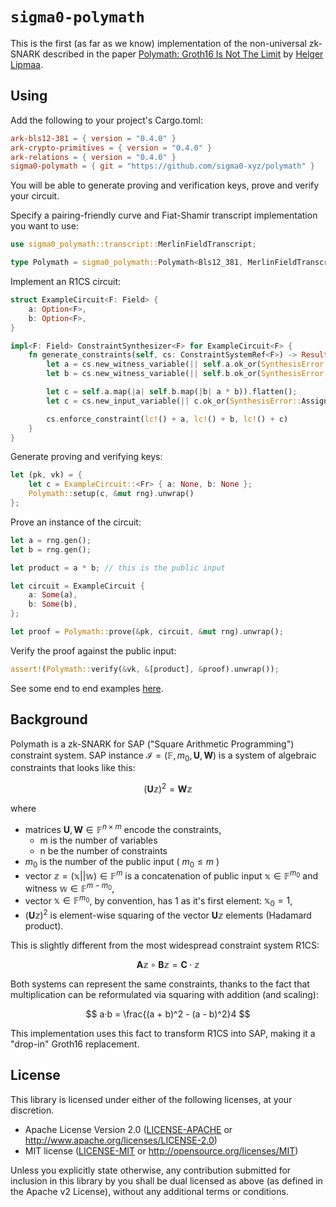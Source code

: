 # `sigma0-polymath`


This is the first (as far as we know) implementation of the non-universal zk-SNARK described in the paper [Polymath: Groth16 Is Not The Limit](https://ia.cr/2024/916) by [Helger Lipmaa](https://x.com/HLipmaa).

## Using

Add the following to your project's Cargo.toml:
```toml
ark-bls12-381 = { version = "0.4.0" }
ark-crypto-primitives = { version = "0.4.0" }
ark-relations = { version = "0.4.0" }
sigma0-polymath = { git = "https://github.com/sigma0-xyz/polymath" }
```

You will be able to generate proving and verification keys, prove and verify your circuit.

Specify a pairing-friendly curve and Fiat-Shamir transcript implementation you want to use:
```rust
use sigma0_polymath::transcript::MerlinFieldTranscript;

type Polymath = sigma0_polymath::Polymath<Bls12_381, MerlinFieldTranscript<Fr>>;
```

Implement an R1CS circuit:
```rust
struct ExampleCircuit<F: Field> {
    a: Option<F>,
    b: Option<F>,
}

impl<F: Field> ConstraintSynthesizer<F> for ExampleCircuit<F> {
    fn generate_constraints(self, cs: ConstraintSystemRef<F>) -> Result<(), SynthesisError> {
        let a = cs.new_witness_variable(|| self.a.ok_or(SynthesisError::AssignmentMissing))?;
        let b = cs.new_witness_variable(|| self.b.ok_or(SynthesisError::AssignmentMissing))?;

        let c = self.a.map(|a| self.b.map(|b| a * b)).flatten();
        let c = cs.new_input_variable(|| c.ok_or(SynthesisError::AssignmentMissing))?;

        cs.enforce_constraint(lc!() + a, lc!() + b, lc!() + c)
    }
}
```

Generate proving and verifying keys:
```rust
let (pk, vk) = {
    let c = ExampleCircuit::<Fr> { a: None, b: None };
    Polymath::setup(c, &mut rng).unwrap()
};
```

Prove an instance of the circuit:
```rust
let a = rng.gen();
let b = rng.gen();

let product = a * b; // this is the public input

let circuit = ExampleCircuit {
    a: Some(a),
    b: Some(b),
};

let proof = Polymath::prove(&pk, circuit, &mut rng).unwrap();
```

Verify the proof against the public input:
```rust
assert!(Polymath::verify(&vk, &[product], &proof).unwrap());
```

See some end to end examples [here](https://github.com/sigma0-xyz/polymath/tree/main/tests).

## Background

Polymath is a zk-SNARK for SAP ("Square Arithmetic Programming") constraint system.
SAP instance $\mathcal{I} = (\mathbb{F}, m_0, \mathbf{U}, \mathbf{W})$ is a system of algebraic constraints that looks like this:

$$
(\mathbf{U}\mathbb{z})^2 = \mathbf{W}\mathbb{z}
$$

where
- matrices $\mathbf{U}, \mathbf{W} \in \mathbb{F}^{n \times m}$ encode the constraints,
    - m is the number of variables
    - n be the number of constraints
- $m_0$ is the number of the public input ( $m_0 \le m$ )
- vector $\mathbb{z} = (\mathbb{x}||\mathbb{w}) \in \mathbb{F}^m$ is a concatenation of public input $\mathbb{x}\in\mathbb{F}^{m_0}$ and witness $\mathbb{w}\in\mathbb{F}^{m - m_0}$,
- vector $\mathbb{x}\in\mathbb{F}^{m_0}$, by convention, has $1$ as it's first element: $\mathbb{x}_0 = 1$,
- $(\mathbf{U}\mathbb{z})^2$ is element-wise squaring of the vector $\mathbf{U}\mathbb{z}$ elements (Hadamard product).

This is slightly different from the most widespread constraint system R1CS:

$$
\mathbf{A}\mathbb{z} ∘ \mathbf{B}\mathbb{z} = \mathbf{C}·\mathbb{z}
$$

Both systems can represent the same constraints, thanks to the fact that multiplication can be reformulated via squaring with addition (and scaling):

$$
a·b = \frac{(a + b)^2 - (a - b)^2}4
$$

This implementation uses this fact to transform R1CS into SAP, making it a "drop-in" Groth16 replacement.

## License

This library is licensed under either of the following licenses, at your discretion.

* Apache License Version 2.0 ([LICENSE-APACHE](LICENSE-APACHE) or http://www.apache.org/licenses/LICENSE-2.0)
* MIT license ([LICENSE-MIT](LICENSE-MIT) or http://opensource.org/licenses/MIT)

Unless you explicitly state otherwise, any contribution submitted for inclusion in this library by you shall be dual licensed as above (as defined in the Apache v2 License), without any additional terms or conditions.
